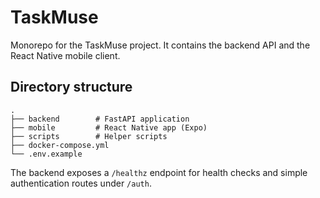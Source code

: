 # TaskMuse

Monorepo for the TaskMuse project. It contains the backend API and the React Native mobile client.

## Directory structure

```
.
├── backend        # FastAPI application
├── mobile         # React Native app (Expo)
├── scripts        # Helper scripts
├── docker-compose.yml
└── .env.example
```

The backend exposes a `/healthz` endpoint for health checks and simple
authentication routes under `/auth`.

